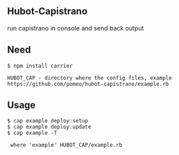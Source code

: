 ## Hubot-Capistrano

run capistrano in console and send back output

## Need

    $ npm install carrier

    HUBOT_CAP - directory where the config files, example https://github.com/pomeo/hubot-capistrano/example.rb
    
## Usage

    $ cap example deploy:setup
    $ cap example deploy:update
    $ cap example -T

     where 'example' HUBOT_CAP/example.rb